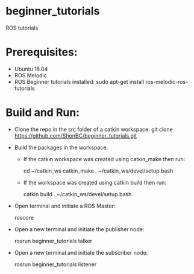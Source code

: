 # beginner_tutorials
ROS tutorials

# Prerequisites:
- Ubuntu 18.04
- ROS Melodic
- ROS Beginner tutorials installed:
    sudo apt-get install ros-melodic-ros-tutorials

# Build and Run:
- Clone the repo in the src folder of a catkin workspace.
    git clone https://github.com/ShonBC/beginner_tutorials.git
- Build the packages in the workspace. 
    - If the catkin workspace was created using catkin_make then run:
        
        cd ~/catkin_ws
        catkin_make
        . ~/catkin_ws/devel/setup.bash

    - If the workspace was created using catkin build then run:

        catkin build
        . ~/catkin_ws/devel/setup.bash

- Open terminal and initiate a ROS Master:

    roscore

- Open a new terminal and initiate the publisher node:

    rosrun beginner_tutorials talker 

- Open a new terminal and initiate the subscriber node:

    rosrun beginner_tutorials listener 
    